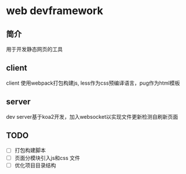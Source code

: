 # web devframework

## 简介
用于开发静态网页的工具

## client

client 使用webpack打包构建js, less作为css预编译语言，pug作为html模板

## server

dev server基于koa2开发，加入websocket以实现文件更新检测自刷新页面

## TODO

+ [ ] 打包构建脚本
+ [ ] 页面分模块引入js和css 文件
+ [ ] 优化项目目录结构
